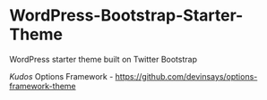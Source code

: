 WordPress-Bootstrap-Starter-Theme
=================================

WordPress starter theme built on Twitter Bootstrap

*Kudos*
Options Framework - https://github.com/devinsays/options-framework-theme